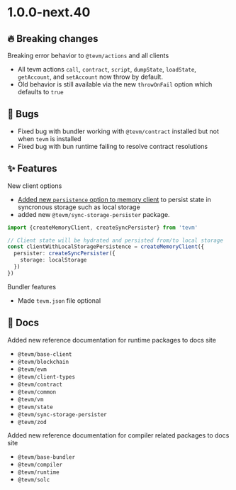 # 1.0.0-next.40

## 🔥 Breaking changes

Breaking error behavior to `@tevm/actions` and all clients

- All tevm actions `call`, `contract`, `script`, `dumpState`, `loadState`, `getAccount`, and `setAccount` now throw by default.
- Old behavior is still available via the new `throwOnFail` option which defaults to `true`


## 🐛 Bugs

- Fixed bug with bundler working with `@tevm/contract` installed but not when `tevm` is installed
- Fixed bug with bun runtime failing to resolve contract resolutions

## ✨ Features

New client options

- [Added new `persistence` option to memory client](https://tevm.sh/learn/clients/) to persist state in syncronous storage such as local storage
- added new `@tevm/sync-storage-persister` package.

```typescript
import {createMemoryClient, createSyncPersister} from 'tevm'

// Client state will be hydrated and persisted from/to local storage
const clientWithLocalStoragePersistence = createMemoryClient({
  persister: createSyncPersister({
    storage: localStorage
  })
})
```

Bundler features

- Made `tevm.json` file optional

## 📜 Docs

Added new reference documentation for runtime packages to docs site

- `@tevm/base-client`
- `@tevm/blockchain`
- `@tevm/evm`
- `@tevm/client-types`
- `@tevm/contract`
- `@tevm/common`
- `@tevm/vm`
- `@tevm/state`
- `@tevm/sync-storage-persister`
- `@tevm/zod`

Added new reference documentation for compiler related packages to docs site

- `@tevm/base-bundler`
- `@tevm/compiler`
- `@tevm/runtime`
- `@tevm/solc`

